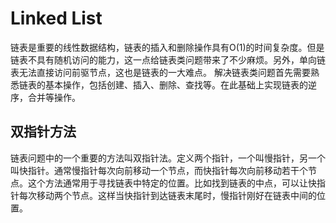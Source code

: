 # Linked List

链表是重要的线性数据结构，链表的插入和删除操作具有O\(1\)的时间复杂度。但是链表不具有随机访问的能力，这一点给链表类问题带来了不少麻烦。另外，单向链表无法直接访问前驱节点，这也是链表的一大难点。 解决链表类问题首先需要熟悉链表的基本操作，包括创建、插入、删除、查找等。在此基础上实现链表的逆序，合并等操作。

## 双指针方法

链表问题中的一个重要的方法叫双指针法。定义两个指针，一个叫慢指针，另一个叫快指针。通常慢指针每次向前移动一个节点，而快指针每次向前移动若干个节点。这个方法通常用于寻找链表中特定的位置。比如找到链表的中点，可以让快指针每次移动两个节点。这样当快指针到达链表末尾时，慢指针刚好在链表中间的位置。

